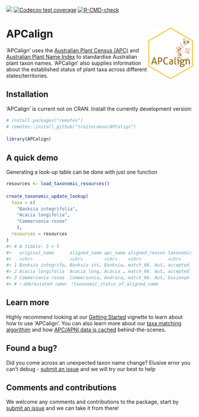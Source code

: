 
<!-- README.md is generated from README.Rmd. Please edit that file -->
<!-- badges: start -->

[![](https://img.shields.io/badge/lifecycle-experimental-orange.svg)](https://lifecycle.r-lib.org/articles/stages.html#experimental)
[![Codecov test
coverage](https://codecov.io/gh/traitecoevo/APCalign/branch/master/graph/badge.svg)](https://app.codecov.io/gh/traitecoevo/APCalign?branch=master)
[![R-CMD-check](https://github.com/traitecoevo/APCalign/actions/workflows/R-CMD-check.yaml/badge.svg)](https://github.com/traitecoevo/APCalign/actions/workflows/R-CMD-check.yaml)
<!-- badges: end -->

# APCalign <img src="man/figures/APCalign_hex.png" align="right" width="120"/>

‘APCalign’ uses the [Australian Plant Census
(APC)](https://biodiversity.org.au/nsl/services/search/taxonomy) and
[Australian Plant Name
Index](https://biodiversity.org.au/nsl/services/search/names) to
standardise Australian plant taxon names. ‘APCalign’ also supplies
information about the established status of plant taxa across different
states/territories.

## Installation

‘APCalign’ is current not on CRAN. Install the currently development
version:

``` r
# install.packages("remotes")
# remotes::install_github("traitecoevo/APCalign")

library(APCalign)
```

## A quick demo

Generating a look-up table can be done with just one function

``` r
resources <- load_taxonomic_resources()

create_taxonomic_update_lookup( 
  taxa = c(
    "Banksia integrifolia",
    "Acacia longifolia",
    "Commersonia rosea"
    ),
  resources = resources
)
#> # A tibble: 3 × 5
#>   original_name      aligned_name apc_name aligned_reason taxonomic_status_of_…¹
#>   <chr>              <chr>        <chr>    <chr>          <chr>                 
#> 1 Banksia integrifo… Banksia int… Banksia… match_06. Aut… accepted              
#> 2 Acacia longifolia  Acacia long… Acacia … match_06. Aut… accepted              
#> 3 Commersonia rosea  Commersonia… Androca… match_06. Aut… basionym              
#> # ℹ abbreviated name: ¹​taxonomic_status_of_aligned_name
```

## Learn more

Highly recommend looking at our [Getting
Started](https://traitecoevo.github.io/APCalign/articles/APCalign.html)
vignette to learn about how to use ‘APCalign’. You can also learn more
about our [taxa matching
algorithim](https://traitecoevo.github.io/APCalign/articles/taxmatch.html)
and how [APC/APNI data is
cached](https://traitecoevo.github.io/APCalign/articles/caching.html)
behind-the-scenes.

## Found a bug?

Did you come across an unexpected taxon name change? Elusive error you
can’t debug - [submit an
issue](https://github.com/traitecoevo/APCalign/issues) and we will try
our best to help

## Comments and contributions

We welcome any comments and contributions to the package, start by
[submit an issue](https://github.com/traitecoevo/APCalign/issues) and we
can take it from there!
